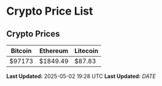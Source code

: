 # Crypto Price List

## Crypto Prices
| Bitcoin | Ethereum | Litecoin |
| ------- | -------- | -------- |
| $97173 | $1849.49 | $87.83 |
**Last Updated:** 2025-05-02 19:28 UTC
**Last Updated:** $DATE$
